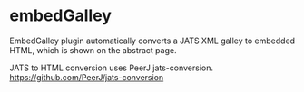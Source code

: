 # embedGalley
EmbedGalley plugin automatically converts a JATS XML galley to embedded HTML, which is shown on the abstract page.

JATS to HTML conversion uses PeerJ jats-conversion. https://github.com/PeerJ/jats-conversion
